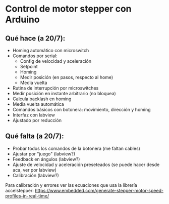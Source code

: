 # Control de motor stepper con Arduino

## Qué hace (a 20/7):
+ Homing automático con microswitch
+ Comandos por serial:
  - Config de velocidad y aceleración
  - Setpoint
  - Homing
  - Medir posición (en pasos, respecto al home)
  - Media vuelta
+ Rutina de interrupción por microswitches
+ Medir posición en instante arbitrario (no bloquea)
+ Calcula backlash en homing 
+ Media vuelta automática
+ Comandos básicos con botonera: movimiento, dirección y homing
+ Interfaz con labview
+ Ajustado por reducción 

## Qué falta (a 20/7):
+ Probar todos los comandos de la botonera (me faltan cables)
+ Ajustar por "juego" (labview?)
+ Feedback en ángulos (labview?)
+ Ajuste de velocidad y aceleración preseteados (se puede hacer desde aca, ver por labview)
+ Calibración (labview?)

Para calibración y errores ver las ecuaciones que usa la librería accelstepper:
https://www.embedded.com/generate-stepper-motor-speed-profiles-in-real-time/

